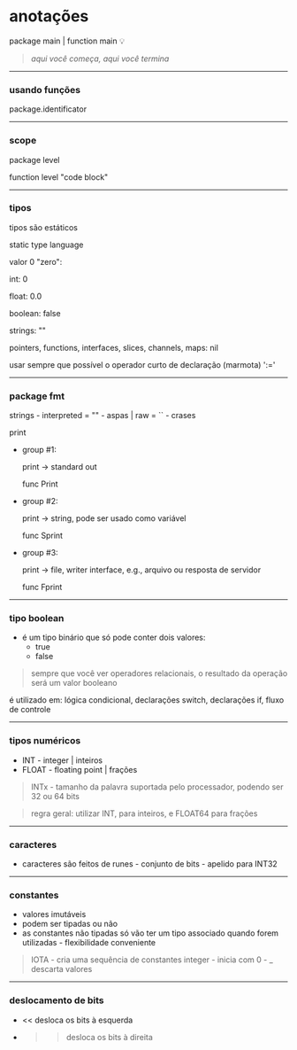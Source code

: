 # anotações

package main | function main
:bulb:
> *aqui você começa, aqui você termina*
> 

---

### usando funções

package.identificator

---

### scope

package level

function level "code block"

---

### tipos

tipos são estáticos

static type language

valor 0 "zero":

int: 0

float: 0.0

boolean: false

strings: ""

pointers, functions, interfaces, slices, channels, maps: nil

usar sempre que possível o operador curto de declaração (marmota) ':='

---

### package fmt

strings - interpreted = "" - aspas | raw = `` - crases

print

- group #1:
    
    print -> standard out
    
    func Print
    
- group #2:
    
    print -> string, pode ser usado como variável
    
    func Sprint
    
- group #3:
    
    print -> file, writer interface, e.g., arquivo ou resposta de servidor
    
    func Fprint
    

---

### tipo boolean

- é um tipo binário que só pode conter dois valores:
    - true
    - false

> sempre que você ver operadores relacionais, o resultado da operação será um valor booleano
> 

é utilizado em: lógica condicional, declarações switch, declarações if, fluxo de controle

---

### tipos numéricos

- INT - integer | inteiros
- FLOAT - floating point | frações

> INTx - tamanho da palavra suportada pelo processador, podendo ser 32 ou 64 bits
> 

> regra geral: utilizar INT, para inteiros, e FLOAT64 para frações
> 

---

### caracteres

- caracteres são feitos de runes - conjunto de bits - apelido para INT32

---

### constantes

- valores imutáveis
- podem ser tipadas ou não
- as constantes não tipadas só vão ter um tipo associado quando forem utilizadas - flexibilidade conveniente

> IOTA - cria uma sequência de constantes integer - inicia com 0 - _ descarta valores
> 

---

### deslocamento de bits

- << desloca os bits à esquerda
- >> desloca os bits à direita